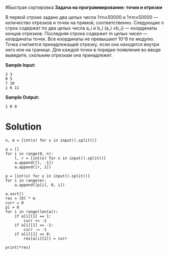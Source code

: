 #Быстрая сортировка
**Задача на программирование: точки и отрезки**


В первой строке задано два целых числа 1≤n≤50000 и 1≤m≤50000 — количество отрезков и точек на прямой, соответственно. Следующие n строк содержат по два целых числа a_i
  и b_i (a_i ≤b_i) — координаты концов отрезков. Последняя строка содержит m целых чисел — координаты точек. Все координаты не превышают 10^8
 по модулю. Точка считается принадлежащей отрезку, если она находится внутри него или на границе. Для каждой точки в порядке появления во вводе выведите, скольким отрезкам она принадлежит.





**Sample Input:**
```
2 3
0 5
7 10
1 6 11
```
**Sample Output:**
```
1 0 0
```

# Solution
```
n, m = [int(x) for x in input().split()]

a = []
for i in range(0, n):
    l, r = [int(x) for x in input().split()]
    a.append([l, -1])
    a.append([r, 1])

p = [int(x) for x in input().split()]
for i in range(m):
    a.append([p[i], 0, i])

a.sort()
res = [0] * m
curr = 0
pi = 0
for i in range(len(a)):
    if a[i][1] == 1:
        curr += -1
    if a[i][1] == -1:
        curr -= -1
    if a[i][1] == 0:
        res[a[i][2]] = curr

print(*res)
```